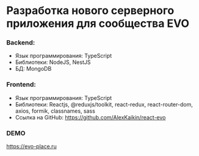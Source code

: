 <h1>Разработка нового серверного приложения для сообщества EVO</h1>

<h3>Backend:</h3>
<ul>
    <li>Язык программирования: TypeScript</li>
    <li>Библиотеки: NodeJS, NestJS</li>
    <li>БД: MongoDB</li>
</ul>

<h3>Frontend:</h3>
<ul>
    <li>Язык программирования: TypeScript</li>
    <li>Библиотеки: Reactjs, @reduxjs/toolkit, react-redux, react-router-dom, axios, formik, classnames, sass </li>
    <li>Ссылка на GitHub: <a href="https://github.com/AlexKaikin/react-evo" target="_blank">https://github.com/AlexKaikin/react-evo</a></li>
</ul>

<h3>DEMO</h3>
<a href="https://evo-place.ru" target="_blank">https://evo-place.ru</a>